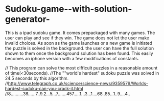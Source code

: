 Sudoku-game--with-solution-generator-
=====================================
This is a ipad sudoku game. It comes prepackaged with many games. The user can play and see if they win.
The game does not let the user make invalid choices.
As soon as the game launches or a new game is initiated the puzzle is solved in the background.
the user can have the full solution shown to them once the background solution has been found.
This  easily becomes an iphone version with a few modifications of constants.



// This program can solve the most difficult puzzles in a reasonable amount of time(<30seconds).
//The ""world's hardest" sudoku puzzle was solved in 24.5 seconds by this algorithm.
//http://www.telegraph.co.uk/science/science-news/9359579/Worlds-hardest-sudoku-can-you-crack-it.html
//8..........36......7..9.2...5...7.......457.....1...3...1....68..85...1..9....4..
